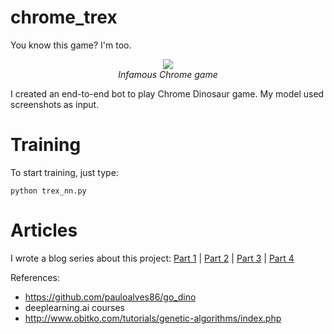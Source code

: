 # chrome_trex

You know this game? I'm too.

<p align="center">
  <img src="https://Tulip4attoo.github.io/assets/img/chrome-trex/chrome_trex_intro.gif"><br>
  <i>Infamous Chrome game</i>
</p>

I created an end-to-end bot to play Chrome Dinosaur game. My model used screenshots as input. 

# Training

To start training, just type:
```
python trex_nn.py
```

# Articles

I wrote a blog series about this project:
[Part 1](https://tulip4attoo.github.io/tao-bot-choi-dinosaur-chrome-1/) |
[Part 2](https://tulip4attoo.github.io/tao-bot-choi-dinosaur-chrome-2/) |
[Part 3](https://tulip4attoo.github.io/tao-bot-choi-dinosaur-chrome-3/) |
[Part 4](https://tulip4attoo.github.io/tao-bot-choi-dinosaur-chrome-4/)

References:

+ https://github.com/pauloalves86/go_dino 
+ deeplearning.ai courses
+ http://www.obitko.com/tutorials/genetic-algorithms/index.php 
